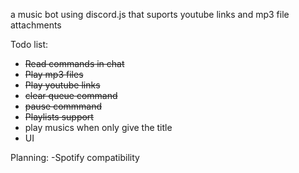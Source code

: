 a music bot using discord.js that suports youtube links and mp3 file attachments

Todo list:
- ~~Read commands in chat~~
- ~~Play mp3 files~~
- ~~Play youtube links~~ 
- ~~clear queue command~~
- ~~pause commmand~~
- ~~Playlists support~~
- play musics when only give the title
- UI

Planning:
-Spotify compatibility

